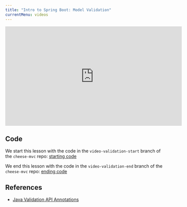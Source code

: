 ```yaml
---
title: "Intro to Spring Boot: Model Validation"
currentMenu: videos
---
```


<div class="youtube-wrapper"><iframe width="560" height="315" src="https://www.youtube.com/embed/INLNoeCD-m8" frameborder="0" allowfullscreen></iframe></div>

## Code

We start this lesson with the code in the `video-validation-start` branch of the `cheese-mvc` repo: [starting code](https://github.com/LaunchCodeEducation/cheese-mvc/tree/video-validation-start)

We end this lesson with the code in the `video-validation-end` branch of the `cheese-mvc` repo: [ending code](https://github.com/LaunchCodeEducation/cheese-mvc/tree/video-validation-end)

## References

- [Java Validation API Annotations](http://docs.oracle.com/javaee/6/tutorial/doc/gircz.html)
